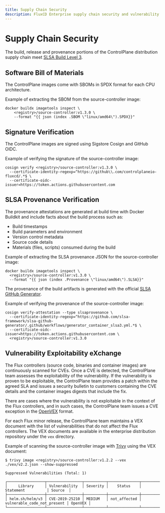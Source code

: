 ```yaml
---
title: Supply Chain Security
description: FluxCD Enterprise supply chain security and vulnerability management
---
```


# Supply Chain Security

The build, release and provenance portions of the ControlPlane distribution supply chain meet
[SLSA Build Level 3](https://slsa.dev/spec/v1.0/levels).

## Software Bill of Materials

The ControlPlane images come with SBOMs in SPDX format for each CPU architecture.

Example of extracting the SBOM from the source-controller image:

```shell
docker buildx imagetools inspect \
    <registry>/source-controller:v1.3.0 \
    --format "{{ json (index .SBOM \"linux/amd64\").SPDX}}"
```

## Signature Verification

The ControlPlane images are signed using Sigstore Cosign and GitHub OIDC.

Example of verifying the signature of the source-controller image:

```shell
cosign verify <registry>/source-controller:v1.3.0 \
  --certificate-identity-regexp=^https://github\\.com/controlplaneio-fluxcd/.*$ \
  --certificate-oidc-issuer=https://token.actions.githubusercontent.com
```

## SLSA Provenance Verification

The provenance attestations are generated at build time with Docker Buildkit and
include facts about the build process such as:

- Build timestamps
- Build parameters and environment
- Version control metadata
- Source code details
- Materials (files, scripts) consumed during the build

Example of extracting the SLSA provenance JSON for the source-controller image:

```shell
docker buildx imagetools inspect \
  <registry>/source-controller:v1.3.0 \
  --format "{{ json (index .Provenance \"linux/amd64\").SLSA}}"
```

The provenance of the build artifacts is generated with the official
[SLSA GitHub Generator](https://github.com/slsa-framework/slsa-github-generator).

Example of verifying the provenance of the source-controller image:

```shell
cosign verify-attestation --type slsaprovenance \
  --certificate-identity-regexp=^https://github.com/slsa-framework/slsa-github-generator/.github/workflows/generator_container_slsa3.yml.*$ \
  --certificate-oidc-issuer=https://token.actions.githubusercontent.com \
  <registry>/source-controller:v1.3.0
```

## Vulnerability Exploitability eXchange

The Flux controllers (source code, binaries and container images) are continuously
scanned for CVEs. Once a CVE is detected, the ControlPlane team assesses
the exploitability of the vulnerability. If the vulnerability is proven to be exploitable,
the ControlPlane team provides a patch within the agreed SLA and issues
a security bulletin to customers containing the CVE details and the container images
digests that include the fix.

There are cases where the vulnerability is not exploitable in the context of the Flux
controllers, and in such cases, the ControlPlane team issues a CVE exception in the
[OpenVEX](https://github.com/openvex/spec/blob/v0.2.0/OPENVEX-SPEC.md) format.

For each Flux minor release, the ControlPlane team maintains a VEX document with the
list of vulnerabilities that do not affect the Flux controllers. The VEX documents
are available in the enterprise distribution repository under the `vex` directory.

Example of scanning the source-controller image with [Trivy](https://github.com/aquasecurity/trivy)
using the VEX document:

```console
$ trivy image <registry>/source-controller:v1.2.2 --vex ./vex/v2.2.json --show-suppressed

Suppressed Vulnerabilities (Total: 1)

┌─────────────────┬────────────────┬──────────┬──────────────┬─────────────────────────────┬─────────┐
│     Library     │ Vulnerability  │ Severity │    Status    │          Statement          │ Source  │
├─────────────────┼────────────────┼──────────┼──────────────┼─────────────────────────────┼─────────┤
│ helm.sh/helm/v3 │ CVE-2019-25210 │ MEDIUM   │ not_affected │ vulnerable_code_not_present │ OpenVEX │
└─────────────────┴────────────────┴──────────┴──────────────┴─────────────────────────────┴─────────┘
```
